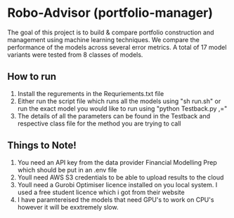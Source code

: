 # Robo-Advisor (portfolio-manager)
The goal of this project is to build & compare portfolio construction and management using machine learning techniques. We compare the performance of the
models across several error metrics. A total of 17 model variants were tested from 8 classes of models.

## How to run
1. Install the regurements in the Requriements.txt file
2. Either run the script file which runs all the models using "sh run.sh" or run the exact model you would like to run using "python Testback.py <Nameofstrategy>,<parametername>=<parameter>"
3. The details of all the parameters can be found in the Testback and respective class file for the method you are trying to call

## Things to Note!
1. You need an API key from the data provider Financial Modelling Prep which should be put in an .env file
2. Youll need AWS S3 credentials to be able to upload results to the cloud
3. Youll need a Gurobi Optimiser licence installed on you local system. I used a free student licence which i got from their website
4. I have paramtereised the models that need GPU's to work on CPU's however it will be exxtremely slow.
